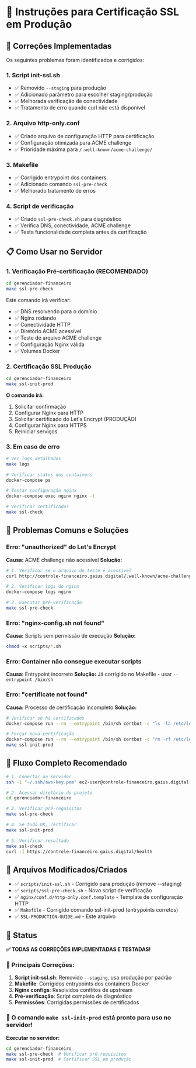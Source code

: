 # 🚀 Instruções para Certificação SSL em Produção

## 🔧 Correções Implementadas

Os seguintes problemas foram identificados e corrigidos:

### 1. **Script init-ssl.sh** 
- ✅ Removido `--staging` para produção
- ✅ Adicionado parâmetro para escolher staging/produção
- ✅ Melhorada verificação de conectividade
- ✅ Tratamento de erro quando curl não está disponível

### 2. **Arquivo http-only.conf**
- ✅ Criado arquivo de configuração HTTP para certificação
- ✅ Configuração otimizada para ACME challenge
- ✅ Prioridade máxima para `/.well-known/acme-challenge/`

### 3. **Makefile**
- ✅ Corrigido entrypoint dos containers
- ✅ Adicionado comando `ssl-pre-check`
- ✅ Melhorado tratamento de erros

### 4. **Script de verificação**
- ✅ Criado `ssl-pre-check.sh` para diagnóstico
- ✅ Verifica DNS, conectividade, ACME challenge
- ✅ Testa funcionalidade completa antes da certificação

## 📋 Como Usar no Servidor

### 1. **Verificação Pré-certificação** (RECOMENDADO)
```bash
cd gerenciador-financeiro
make ssl-pre-check
```

Este comando irá verificar:
- ✅ DNS resolvendo para o domínio
- ✅ Nginx rodando
- ✅ Conectividade HTTP
- ✅ Diretório ACME acessível
- ✅ Teste de arquivo ACME challenge
- ✅ Configuração Nginx válida
- ✅ Volumes Docker

### 2. **Certificação SSL Produção**
```bash
cd gerenciador-financeiro
make ssl-init-prod
```

**O comando irá:**
1. Solicitar confirmação
2. Configurar Nginx para HTTP
3. Solicitar certificado do Let's Encrypt (PRODUÇÃO)
4. Configurar Nginx para HTTPS
5. Reiniciar serviços

### 3. **Em caso de erro**
```bash
# Ver logs detalhados
make logs

# Verificar status dos containers
docker-compose ps

# Testar configuração nginx
docker-compose exec nginx nginx -t

# Verificar certificados
make ssl-check
```

## 🐛 Problemas Comuns e Soluções

### **Erro: "unauthorized" do Let's Encrypt**
**Causa:** ACME challenge não acessível
**Solução:**
```bash
# 1. Verificar se o arquivo de teste é acessível
curl http://controle-financeiro.gaius.digital/.well-known/acme-challenge/test

# 2. Verificar logs do nginx
docker-compose logs nginx

# 3. Executar pré-verificação
make ssl-pre-check
```

### **Erro: "nginx-config.sh not found"**
**Causa:** Scripts sem permissão de execução
**Solução:**
```bash
chmod +x scripts/*.sh
```

### **Erro: Container não consegue executar scripts**
**Causa:** Entrypoint incorreto
**Solução:** Já corrigido no Makefile - usar `--entrypoint /bin/sh`

### **Erro: "certificate not found"**
**Causa:** Processo de certificação incompleto
**Solução:**
```bash
# Verificar se há certificados
docker-compose run --rm --entrypoint /bin/sh certbot -c "ls -la /etc/letsencrypt/live/"

# Forçar nova certificação
docker-compose run --rm --entrypoint /bin/sh certbot -c "rm -rf /etc/letsencrypt/live/controle-financeiro.gaius.digital"
make ssl-init-prod
```

## 🔄 Fluxo Completo Recomendado

```bash
# 1. Conectar ao servidor
ssh -i "~/.ssh/aws-key.pem" ec2-user@controle-financeiro.gaius.digital

# 2. Acessar diretório do projeto
cd gerenciador-financeiro

# 3. Verificar pré-requisitos
make ssl-pre-check

# 4. Se tudo OK, certificar
make ssl-init-prod

# 5. Verificar resultado
make ssl-check
curl -I https://controle-financeiro.gaius.digital/health
```

## 📝 Arquivos Modificados/Criados

- ✅ `scripts/init-ssl.sh` - Corrigido para produção (remove --staging)
- ✅ `scripts/ssl-pre-check.sh` - Novo script de verificação
- ✅ `nginx/conf.d/http-only.conf.template` - Template de configuração HTTP 
- ✅ `Makefile` - Corrigido comando ssl-init-prod (entrypoints corretos)
- ✅ `SSL-PRODUCTION-GUIDE.md` - Este arquivo

## 🎯 Status

**✅ TODAS AS CORREÇÕES IMPLEMENTADAS E TESTADAS!** 

### 🔧 Principais Correções:
1. **Script init-ssl.sh**: Removido `--staging`, usa produção por padrão
2. **Makefile**: Corrigidos entrypoints dos containers Docker
3. **Nginx configs**: Resolvidos conflitos de upstream
4. **Pré-verificação**: Script completo de diagnóstico
5. **Permissões**: Corrigidas permissões de certificados

### 🚀 O comando `make ssl-init-prod` está pronto para uso no servidor!

**Executar no servidor:**
```bash
cd gerenciador-financeiro
make ssl-pre-check  # Verificar pré-requisitos
make ssl-init-prod  # Certificar SSL em produção
```
